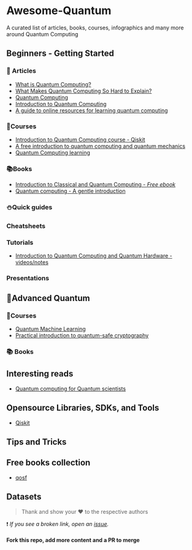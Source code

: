 # Awesome-Quantum

A curated list of articles, books, courses, infographics and many more around Quantum Computing


## Beginners - Getting Started

### :pencil: Articles
- [What is Quantum Computing?](https://www.ibm.com/quantum-computing/what-is-quantum-computing/)
- [What Makes Quantum Computing So Hard to Explain?](https://www.quantamagazine.org/why-is-quantum-computing-so-hard-to-explain-20210608/)
- [Quantum Computing](https://www.explainthatstuff.com/quantum-computing.html)
- [Introduction to Quantum Computing](https://www.quantum-inspire.com/kbase/introduction-to-quantum-computing)
- [A guide to online resources for learning quantum computing](https://www.nqcc.ac.uk/a-guide-to-online-resources-for-learning-quantum-computing)

### :page_facing_up:Courses
- [Introduction to Quantum Computing course - Qiskit](https://learn.qiskit.org/course/introduction/why-quantum-computing)
- [A free introduction to quantum computing and quantum mechanics](https://quantum.country)
- [Quantum Computing learning](https://learning.quantum.ibm.com/catalog/courses)

### :books:Books
- [Introduction to Classical and Quantum Computing - _Free ebook_](http://www.thomaswong.net)
- [Quantum computing - A gentle introduction](http://mmrc.amss.cas.cn/tlb/201702/W020170224608149125645.pdf)

### :snowman:Quick guides

### Cheatsheets

### Tutorials
- [Introduction to Quantum Computing and Quantum Hardware - videos/notes](https://qiskit.org/learn/intro-qc-qh/)

### Presentations 

## :robot:Advanced Quantum
### :page_facing_up:Courses
- [Quantum Machine Learning](https://pennylane.ai/qml/whatisqml/)
- [Practical introduction to quantum-safe cryptography](https://learning.quantum.ibm.com/course/practical-introduction-to-quantum-safe-cryptography)

### :books: Books

## Interesting reads

- [Quantum computing for Quantum scientists](https://www.cambridge.org/core/books/quantum-computing-for-computer-scientists/8AEA723BEE5CC9F5C03FDD4BA850C711)

## Opensource Libraries, SDKs, and Tools
- [Qiskit](https://qiskit.org)


## Tips and Tricks

## Free books collection
- [qosf](https://qosf.org/learn_quantum/#books)

## Datasets




> Thank and show your :hearts: to the respective authors

:exclamation: *If you see a broken link, open an [issue](https://github.com/VidyasagarMSC/Awesome-Quantum/issues/new).*

#### Fork this repo, add more content and a PR to merge
